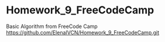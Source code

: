 # Homework_9_FreeCodeCamp
Basic Algorithm from FreeCode Camp
https://github.com/ElenaIVCN/Homework_9_FreeCodeCamp.git
